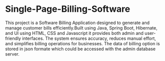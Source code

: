 # Single-Page-Billing-Software

This project is a Software Billing Application designed to generate and manage customer bills efficiently.Built using Java, Spring Boot, Hibernate, and UI using HTML, CSS and Javascript it provides both admin and user-friendly interfaces. The system ensures accuracy, reduces manual effort, and simplifies billing operations for businesses. The data of billing option is stored in json formate which could be accessed with the admin database server.

